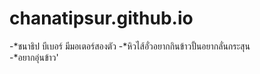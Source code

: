 # chanatipsur.github.io
-*ชนาธิป บีเบอร์ มีมอเตอร์สองตัว 
-*หิวไส้อั่วอยากกินข้าวปั้นอยากลั่นกระสุน  
-*อยากอุ่นข้าว'